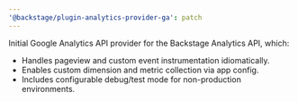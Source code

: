 ```yaml
---
'@backstage/plugin-analytics-provider-ga': patch
---
```


Initial Google Analytics API provider for the Backstage Analytics API, which:

- Handles pageview and custom event instrumentation idiomatically.
- Enables custom dimension and metric collection via app config.
- Includes configurable debug/test mode for non-production environments.
